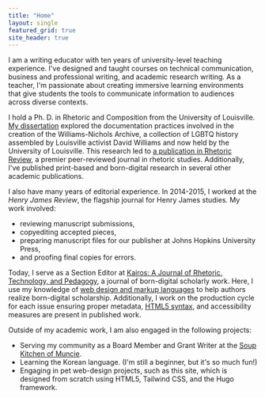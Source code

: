 ```yaml
---
title: "Home"
layout: single
featured_grid: true
site_header: true
---
```

I am a writing educator with ten years of university-level teaching experience. I've designed and taught courses on technical communication, business and professional writing, and academic research writing. As a teacher, I'm passionate about creating immersive learning environments that give students the tools to communicate information to audiences across diverse contexts.

I hold a Ph. D. in Rhetoric and Composition from the University of Louisville. [My dissertation](http://localhost:1313/research/dissertation) explored the documentation practices involved in the creation of the Williams-Nichols Archive, a collection of LGBTQ history assembled by Louisville activist David Williams and now held by the University of Louisville. This research led to [a publication in Rhetoric Review](http://localhost:1313/research/disidentification-and-documentation), a premier peer-reviewed journal in rhetoric studies. Additionally, I've published print-based and born-digital research in several other academic publications.

I also have many years of editorial experience. In 2014-2015, I worked at the _Henry James Review_, the flagship journal for Henry James studies. My work involved:

- reviewing manuscript submissions,
- copyediting accepted pieces,
- preparing manuscript files for our publisher at Johns Hopkins University Press,
- and proofing final copies for errors.

Today, I serve as a Section Editor at [Kairos: A Journal of Rhetoric, Technology, and Pedagogy](https://kairos.technorhetoric.net/), a journal of born-digital scholarly work. Here, I use my knowledge of [web design and markup languages](http://localhost:1313/skills/web-design) to help authors realize born-digital scholarship. Additionally, I work on the production cycle for each issue ensuring proper metadata, [HTML5 syntax](http://localhost:1313/skills/html5-/-css), and accessibility measures are present in published work.

Outside of my academic work, I am also engaged in the following projects:

- Serving my community as a Board Member and Grant Writer at the [Soup Kitchen of Muncie](https://soupkitchenofmuncie.org/).
- Learning the Korean language. (I'm still a beginner, but it's so much fun!)
- Engaging in pet web-design projects, such as this site, which is designed from scratch using HTML5, Tailwind CSS, and the Hugo framework. 
